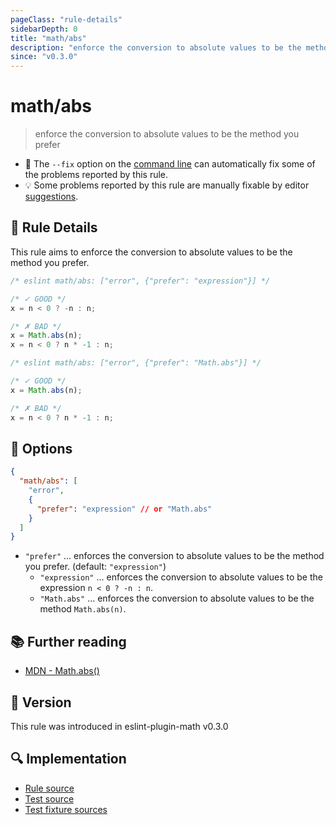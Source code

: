 ```yaml
---
pageClass: "rule-details"
sidebarDepth: 0
title: "math/abs"
description: "enforce the conversion to absolute values to be the method you prefer"
since: "v0.3.0"
---
```


# math/abs

> enforce the conversion to absolute values to be the method you prefer

- :wrench: The `--fix` option on the [command line](https://eslint.org/docs/user-guide/command-line-interface#fixing-problems) can automatically fix some of the problems reported by this rule.
- :bulb: Some problems reported by this rule are manually fixable by editor [suggestions](https://eslint.org/docs/developer-guide/working-with-rules#providing-suggestions).

## :book: Rule Details

This rule aims to enforce the conversion to absolute values to be the method you prefer.

<eslint-code-block fix>

<!-- eslint-skip -->

```js
/* eslint math/abs: ["error", {"prefer": "expression"}] */

/* ✓ GOOD */
x = n < 0 ? -n : n;

/* ✗ BAD */
x = Math.abs(n);
x = n < 0 ? n * -1 : n;
```

</eslint-code-block>

<eslint-code-block fix>

<!-- eslint-skip -->

```js
/* eslint math/abs: ["error", {"prefer": "Math.abs"}] */

/* ✓ GOOD */
x = Math.abs(n);

/* ✗ BAD */
x = n < 0 ? n * -1 : n;
```

</eslint-code-block>

## :wrench: Options

```json
{
  "math/abs": [
    "error",
    {
      "prefer": "expression" // or "Math.abs"
    }
  ]
}
```

- `"prefer"` ... enforces the conversion to absolute values to be the method you prefer. (default: `"expression"`)
  - `"expression"` ... enforces the conversion to absolute values to be the expression `n < 0 ? -n : n`.
  - `"Math.abs"` ... enforces the conversion to absolute values to be the method `Math.abs(n)`.

## :books: Further reading

- [MDN - Math.abs()](https://developer.mozilla.org/en-US/docs/Web/JavaScript/Reference/Global_Objects/Math/abs)

## :rocket: Version

This rule was introduced in eslint-plugin-math v0.3.0

## :mag: Implementation

- [Rule source](https://github.com/ota-meshi/eslint-plugin-math/blob/main/src/rules/abs.ts)
- [Test source](https://github.com/ota-meshi/eslint-plugin-math/blob/main/tests/src/rules/abs.ts)
- [Test fixture sources](https://github.com/ota-meshi/eslint-plugin-math/tree/main/tests/fixtures/rules/abs)
